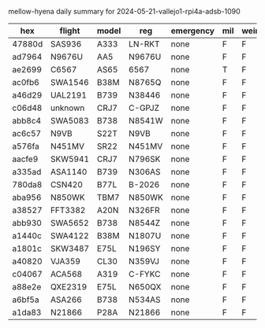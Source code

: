 mellow-hyena daily summary for 2024-05-21-vallejo1-rpi4a-adsb-1090

|hex|flight|model|reg|emergency|mil|weirdo|
|--|--|--|--|--|--|--|
|47880d|SAS936|A333|LN-RKT|none|F|F|
|ad7964|N9676U|AA5|N9676U|none|F|F|
|ae2699|C6567|AS65|6567|none|T|F|
|ac0fb6|SWA1546|B38M|N8765Q|none|F|F|
|a46d29|UAL2191|B739|N38446|none|F|F|
|c06d48|unknown|CRJ7|C-GPJZ|none|F|F|
|abb8c4|SWA5083|B738|N8541W|none|F|F|
|ac6c57|N9VB|S22T|N9VB|none|F|F|
|a576fa|N451MV|SR22|N451MV|none|F|F|
|aacfe9|SKW5941|CRJ7|N796SK|none|F|F|
|a335ad|ASA1140|B739|N306AS|none|F|F|
|780da8|CSN420|B77L|B-2026|none|F|F|
|aba956|N850WK|TBM7|N850WK|none|F|F|
|a38527|FFT3382|A20N|N326FR|none|F|F|
|abb930|SWA5652|B738|N8544Z|none|F|F|
|a1440c|SWA4122|B38M|N1807U|none|F|F|
|a1801c|SKW3487|E75L|N196SY|none|F|F|
|a40820|VJA359|CL30|N359VJ|none|F|F|
|c04067|ACA568|A319|C-FYKC|none|F|F|
|a88e2e|QXE2319|E75L|N650QX|none|F|F|
|a6bf5a|ASA266|B738|N534AS|none|F|F|
|a1da83|N21866|P28A|N21866|none|F|F|

